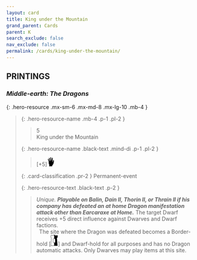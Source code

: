 ```yaml
---
layout: card
title: King under the Mountain
grand_parent: Cards
parent: K
search_exclude: false
nav_exclude: false
permalink: /cards/king-under-the-mountain/
---
```


## PRINTINGS


### _Middle-earth: The Dragons_

{: .hero-resource .mx-sm-6 .mx-md-8 .mx-lg-10 .mb-4 }
> {: .hero-resource-name .mb-4 .p-1 .pl-2 }
> > <div class="card-mp">5</div>
> > <div class="card-name">King under the Mountain</div>
>
> {: .hero-resource-name .black-text .mind-di .p-1 .pl-2 }
> > [+5]![](/assets/images/di.svg)
>
> {: .card-classification .pr-2 }
> Permanent-event
>
> {: .hero-resource-text .black-text .p-2 }
> > _Unique._ ***Playable on Balin, Dain II, Thorin II, or Thrain II if his company has defeated an at home Dragon manifestation attack other than Earcaraxe at Home.*** The target Dwarf receives +5 direct influence against Dwarves and Dwarf factions. <br>&ensp;The site where the Dragon was defeated becomes a Border-hold \[![](/assets/images/border-hold.svg)] and Dwarf-hold for all purposes and has no Dragon automatic attacks. Only Dwarves may play items at this site.  
> 
